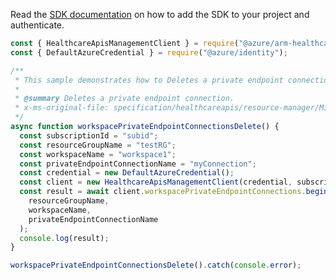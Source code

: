 Read the [SDK documentation](https://github.com/Azure/azure-sdk-for-js/blob/%40azure%2Farm-healthcareapis_2.1.0/sdk/healthcareapis/arm-healthcareapis/README.md) on how to add the SDK to your project and authenticate.

```javascript
const { HealthcareApisManagementClient } = require("@azure/arm-healthcareapis");
const { DefaultAzureCredential } = require("@azure/identity");

/**
 * This sample demonstrates how to Deletes a private endpoint connection.
 *
 * @summary Deletes a private endpoint connection.
 * x-ms-original-file: specification/healthcareapis/resource-manager/Microsoft.HealthcareApis/stable/2021-11-01/examples/privatelink/WorkspaceDeletePrivateEndpointConnection.json
 */
async function workspacePrivateEndpointConnectionsDelete() {
  const subscriptionId = "subid";
  const resourceGroupName = "testRG";
  const workspaceName = "workspace1";
  const privateEndpointConnectionName = "myConnection";
  const credential = new DefaultAzureCredential();
  const client = new HealthcareApisManagementClient(credential, subscriptionId);
  const result = await client.workspacePrivateEndpointConnections.beginDeleteAndWait(
    resourceGroupName,
    workspaceName,
    privateEndpointConnectionName
  );
  console.log(result);
}

workspacePrivateEndpointConnectionsDelete().catch(console.error);
```
